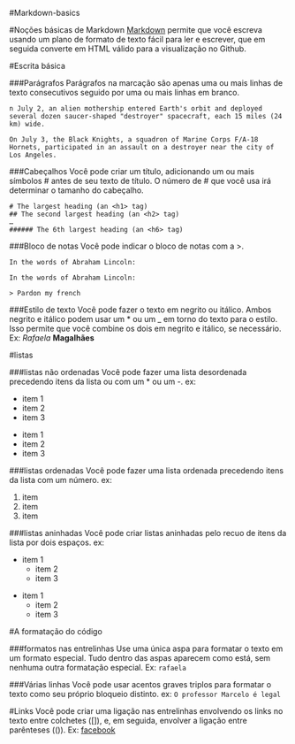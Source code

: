 
#Markdown-basics

#Noções básicas de Markdown
[Markdown](http://daringfireball.net/projects/markdown/) permite que você escreva usando um plano de formato de texto fácil para ler e escrever, que em seguida converte em HTML válido para a visualização no Github.

#Escrita básica

###Parágrafos
Parágrafos na marcação são apenas uma ou mais linhas de texto consecutivos seguido por uma ou mais linhas em branco.

```
n July 2, an alien mothership entered Earth's orbit and deployed several dozen saucer-shaped "destroyer" spacecraft, each 15 miles (24 km) wide.

On July 3, the Black Knights, a squadron of Marine Corps F/A-18 Hornets, participated in an assault on a destroyer near the city of Los Angeles.
```

###Cabeçalhos
Você pode criar um título, adicionando um ou mais símbolos # antes de seu texto de título. O número de # que você usa irá determinar o tamanho do cabeçalho.
```
# The largest heading (an <h1> tag)
## The second largest heading (an <h2> tag)
…
###### The 6th largest heading (an <h6> tag)
```

###Bloco de notas
Você pode indicar o bloco de notas com a >.
```
In the words of Abraham Lincoln:

In the words of Abraham Lincoln:

> Pardon my french
```

###Estilo de texto 
Você pode fazer o texto em negrito ou itálico.
Ambos negrito e itálico podem usar um * ou um _ em torno do texto para o estilo. Isso permite que você combine os dois em negrito e itálico, se necessário.
Ex: *Rafaela* **Magalhães**

#listas

###listas não ordenadas
Você pode fazer uma lista desordenada precedendo itens da lista ou com um * ou um -.
ex: 

* item 1
* item 2
* item 3

- item 1
- item 2
- item 3

###listas ordenadas
Você pode fazer uma lista ordenada precedendo itens da lista com um número.
ex: 

1. item 
2. item
3. item 

###listas aninhadas
Você pode criar listas aninhadas pelo recuo de itens da lista por dois espaços.
ex: 

* item 1
   * item 2
   * item 3

- item 1
    - item 2
    - item 3

#A formatação do código

###formatos nas entrelinhas
Use uma única aspa para formatar o texto em um formato especial. Tudo dentro das aspas aparecem como está, sem nenhuma outra formatação especial.
Ex: 
`rafaela`

###Várias linhas
Você pode usar acentos graves triplos  para formatar o texto como seu próprio bloqueio distinto.
ex: 
```O professor Marcelo é legal```

#Links
Você pode criar uma ligação nas entrelinhas envolvendo os links no  texto entre colchetes ([]), e, em seguida, envolver a ligação entre parênteses (()).
Ex: [facebook](www.facebook.com)
